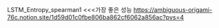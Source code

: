 LSTM_Entropy_spearman1 <<<가장 좋은 성능
https://ambiguous-origami-76c.notion.site/1d59d01c0fbe806ba862cf6062a856ac?pvs=4
